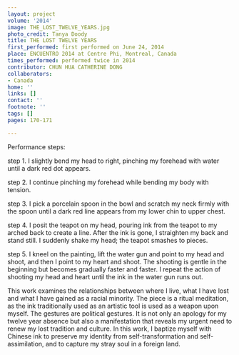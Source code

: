 ```yaml
---
layout: project
volume: '2014'
image: THE_LOST_TWELVE_YEARS.jpg
photo_credit: Tanya Doody
title: THE LOST TWELVE YEARS
first_performed: first performed on June 24, 2014
place: ENCUENTRO 2014 at Centre Phi, Montreal, Canada
times_performed: performed twice in 2014
contributor: CHUN HUA CATHERINE DONG
collaborators:
- Canada
home: ''
links: []
contact: ''
footnote: ''
tags: []
pages: 170-171

---
```


Performance steps:

step 1. I slightly bend my head to right, pinching my forehead with water until a dark red dot appears.

step 2. I continue pinching my forehead while bending my body with tension.

step 3. I pick a porcelain spoon in the bowl and scratch my neck firmly with the spoon until a dark red line appears from my lower chin to upper chest.

step 4. I posit the teapot on my head, pouring ink from the teapot to my arched back to create a line. After the ink is gone, I straighten my back and stand still. I suddenly shake my head; the teapot smashes to pieces.

step 5. I kneel on the painting, lift the water gun and point to my head and shoot, and then I point to my heart and shoot. The shooting is gentle in the beginning but becomes gradually faster and faster. I repeat the action of shooting my head and heart until the ink in the water gun runs out.

This work examines the relationships between where I live, what I have lost and what I have gained as a racial minority. The piece is a ritual meditation, as the ink traditionally used as an artistic tool is used as a weapon upon myself. The gestures are political gestures. It is not only an apology for my twelve year absence but also a manifestation that reveals my urgent need to renew my lost tradition and culture. In this work, I baptize myself with Chinese ink to preserve my identity from self-transformation and self-assimilation, and to capture my stray soul in a foreign land.
